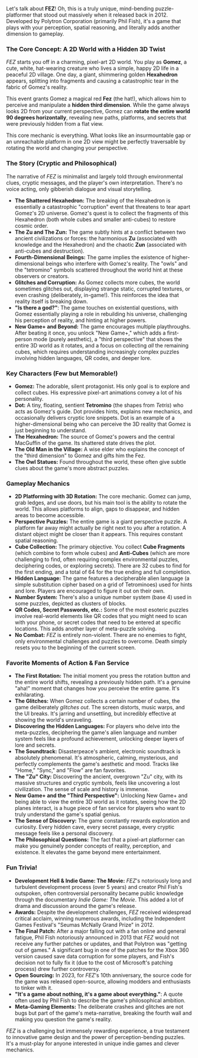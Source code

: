 Let's talk about **FEZ**! Oh, this is a truly unique, mind-bending puzzle-platformer that stood out massively when it released back in 2012. Developed by Polytron Corporation (primarily Phil Fish), it's a game that plays with your perception, spatial reasoning, and literally adds another dimension to gameplay.

### The Core Concept: A 2D World with a Hidden 3D Twist

*FEZ* starts you off in a charming, pixel-art 2D world. You play as **Gomez**, a cute, white, hat-wearing creature who lives a simple, happy 2D life in a peaceful 2D village. One day, a giant, shimmering golden **Hexahedron** appears, splitting into fragments and causing a catastrophic tear in the fabric of Gomez's reality.

This event grants Gomez a magical red **Fez** (the hat!), which allows him to perceive and manipulate a **hidden third dimension**. While the game always looks 2D from your current perspective, Gomez can **rotate the entire world 90 degrees horizontally**, revealing new paths, platforms, and secrets that were previously hidden from a flat view.

This core mechanic is everything. What looks like an insurmountable gap or an unreachable platform in one 2D view might be perfectly traversable by rotating the world and changing your perspective.

### The Story (Cryptic and Philosophical)

The narrative of *FEZ* is minimalist and largely told through environmental clues, cryptic messages, and the player's own interpretation. There's no voice acting, only gibberish dialogue and visual storytelling.

* **The Shattered Hexahedron:** The breaking of the Hexahedron is essentially a catastrophic "corruption" event that threatens to tear apart Gomez's 2D universe. Gomez's quest is to collect the fragments of this Hexahedron (both whole cubes and smaller anti-cubes) to restore cosmic order.
* **The Zu and The Zun:** The game subtly hints at a conflict between two ancient civilizations or forces: the harmonious **Zu** (associated with knowledge and the Hexahedron) and the chaotic **Zun** (associated with anti-cubes and destruction).
* **Fourth-Dimensional Beings:** The game implies the existence of higher-dimensional beings who interfere with Gomez's reality. The "owls" and the "tetromino" symbols scattered throughout the world hint at these observers or creators.
* **Glitches and Corruption:** As Gomez collects more cubes, the world sometimes glitches out, displaying strange static, corrupted textures, or even crashing (deliberately, in-game!). This reinforces the idea that reality itself is breaking down.
* **"Is there a god?"**: The game touches on existential questions, with Gomez essentially playing a role in rebuilding his universe, challenging his perception of reality, and hinting at higher powers.
* **New Game+ and Beyond:** The game encourages multiple playthroughs. After beating it once, you unlock "New Game+," which adds a first-person mode (purely aesthetic), a "third perspective" that shows the entire 3D world as it rotates, and a focus on collecting *all* the remaining cubes, which requires understanding increasingly complex puzzles involving hidden languages, QR codes, and deeper lore.

### Key Characters (Few but Memorable!)

* **Gomez:** The adorable, silent protagonist. His only goal is to explore and collect cubes. His expressive pixel-art animations convey a lot of his personality.
* **Dot:** A tiny, floating, sentient **Tetromino** (the shapes from *Tetris*) who acts as Gomez's guide. Dot provides hints, explains new mechanics, and occasionally delivers cryptic lore snippets. Dot is an example of a higher-dimensional being who can perceive the 3D reality that Gomez is just beginning to understand.
* **The Hexahedron:** The source of Gomez's powers and the central MacGuffin of the game. Its shattered state drives the plot.
* **The Old Man in the Village:** A wise elder who explains the concept of the "third dimension" to Gomez and gifts him the Fez.
* **The Owl Statues:** Found throughout the world, these often give subtle clues about the game's more abstract puzzles.

### Gameplay Mechanics

* **2D Platforming with 3D Rotation:** The core mechanic. Gomez can jump, grab ledges, and use doors, but his main tool is the ability to rotate the world. This allows platforms to align, gaps to disappear, and hidden areas to become accessible.
* **Perspective Puzzles:** The entire game is a giant perspective puzzle. A platform far away might actually be right next to you after a rotation. A distant object might be closer than it appears. This requires constant spatial reasoning.
* **Cube Collection:** The primary objective. You collect **Cube Fragments** (which combine to form whole cubes) and **Anti-Cubes** (which are more challenging to find, often requiring complex environmental puzzles, deciphering codes, or exploring secrets). There are 32 cubes to find for the first ending, and a total of 64 for the true ending and full completion.
* **Hidden Language:** The game features a decipherable alien language (a simple substitution cipher based on a grid of Tetrominoes) used for hints and lore. Players are encouraged to figure it out on their own.
* **Number System:** There's also a unique number system (base 4) used in some puzzles, depicted as clusters of blocks.
* **QR Codes, Secret Passwords, etc.:** Some of the most esoteric puzzles involve real-world elements like QR codes that you might need to scan with your phone, or secret codes that need to be entered at specific locations. This adds another layer of meta-puzzle solving.
* **No Combat:** *FEZ* is entirely non-violent. There are no enemies to fight, only environmental challenges and puzzles to overcome. Death simply resets you to the beginning of the current screen.

### Favorite Moments of Action & Fan Service

* **The First Rotation:** The initial moment you press the rotation button and the entire world shifts, revealing a previously hidden path. It's a genuine "aha!" moment that changes how you perceive the entire game. It's exhilarating.
* **The Glitches:** When Gomez collects a certain number of cubes, the game deliberately *glitches out*. The screen distorts, music warps, and the UI breaks. It's jarring and unsettling, but incredibly effective at showing the world's unraveling.
* **Discovering the Hidden Languages:** For players who delve into the meta-puzzles, deciphering the game's alien language and number system feels like a profound achievement, unlocking deeper layers of lore and secrets.
* **The Soundtrack:** Disasterpeace's ambient, electronic soundtrack is absolutely phenomenal. It's atmospheric, calming, mysterious, and perfectly complements the game's aesthetic and mood. Tracks like "Home," "Sync," and "Flow" are fan favorites.
* **The "Zu" City:** Discovering the ancient, overgrown "Zu" city, with its massive structures and cryptic symbols, feels like uncovering a lost civilization. The sense of scale and history is immense.
* **New Game+ and the "Third Perspective":** Unlocking New Game+ and being able to view the entire 3D world as it rotates, seeing how the 2D planes interact, is a huge piece of fan service for players who want to truly understand the game's spatial genius.
* **The Sense of Discovery:** The game constantly rewards exploration and curiosity. Every hidden cave, every secret passage, every cryptic message feels like a personal discovery.
* **The Philosophical Questions:** The fact that a pixel-art platformer can make you genuinely ponder concepts of reality, perception, and existence. It elevates the game beyond mere entertainment.

### Fun Trivia!

* **Development Hell & Indie Game: The Movie:** *FEZ*'s notoriously long and turbulent development process (over 5 years) and creator Phil Fish's outspoken, often controversial personality became public knowledge through the documentary *Indie Game: The Movie*. This added a lot of drama and discussion around the game's release.
* **Awards:** Despite the development challenges, *FEZ* received widespread critical acclaim, winning numerous awards, including the Independent Games Festival's "Seumas McNally Grand Prize" in 2012.
* **The Final Patch:** After a major falling out with a fan online and general fatigue, Phil Fish notoriously announced in 2013 that *FEZ* would not receive any further patches or updates, and that Polytron was "getting out of games." A significant bug in one of the patches for the Xbox 360 version caused save data corruption for some players, and Fish's decision not to fully fix it (due to the cost of Microsoft's patching process) drew further controversy.
* **Open Sourcing:** In 2023, for *FEZ*'s 10th anniversary, the source code for the game was released open-source, allowing modders and enthusiasts to tinker with it.
* **"It's a game about nothing, it's a game about everything."**: A quote often used by Phil Fish to describe the game's philosophical ambition.
* **Meta-Gaming Elements:** The deliberate crashes and glitches are not bugs but part of the game's meta-narrative, breaking the fourth wall and making you question the game's reality.

*FEZ* is a challenging but immensely rewarding experience, a true testament to innovative game design and the power of perception-bending puzzles. It's a must-play for anyone interested in unique indie games and clever mechanics.